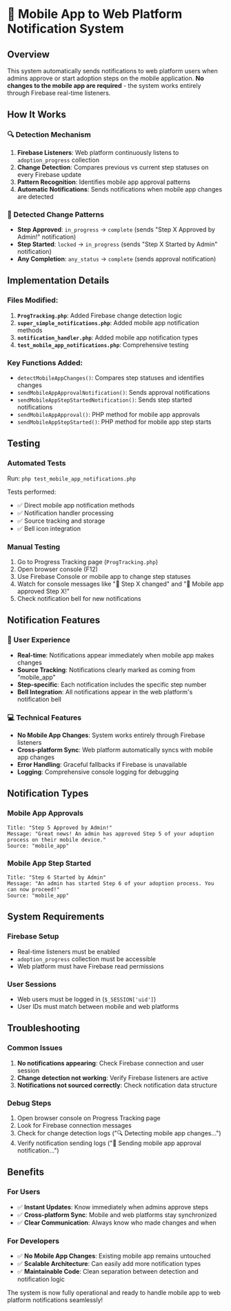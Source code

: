 # 📱 Mobile App to Web Platform Notification System

## Overview
This system automatically sends notifications to web platform users when admins approve or start adoption steps on the mobile application. **No changes to the mobile app are required** - the system works entirely through Firebase real-time listeners.

## How It Works

### 🔍 Detection Mechanism
1. **Firebase Listeners**: Web platform continuously listens to `adoption_progress` collection
2. **Change Detection**: Compares previous vs current step statuses on every Firebase update
3. **Pattern Recognition**: Identifies mobile app approval patterns
4. **Automatic Notifications**: Sends notifications when mobile app changes are detected

### 📱 Detected Change Patterns
- **Step Approved**: `in_progress` → `complete` (sends "Step X Approved by Admin!" notification)
- **Step Started**: `locked` → `in_progress` (sends "Step X Started by Admin" notification)  
- **Any Completion**: `any_status` → `complete` (sends approval notification)

## Implementation Details

### Files Modified:
1. **`ProgTracking.php`**: Added Firebase change detection logic
2. **`super_simple_notifications.php`**: Added mobile app notification methods
3. **`notification_handler.php`**: Added mobile app notification types
4. **`test_mobile_app_notifications.php`**: Comprehensive testing

### Key Functions Added:
- `detectMobileAppChanges()`: Compares step statuses and identifies changes
- `sendMobileAppApprovalNotification()`: Sends approval notifications
- `sendMobileAppStepStartedNotification()`: Sends step started notifications
- `sendMobileAppApproval()`: PHP method for mobile app approvals
- `sendMobileAppStepStarted()`: PHP method for mobile app step starts

## Testing

### Automated Tests
Run: `php test_mobile_app_notifications.php`

Tests performed:
- ✅ Direct mobile app notification methods
- ✅ Notification handler processing
- ✅ Source tracking and storage
- ✅ Bell icon integration

### Manual Testing
1. Go to Progress Tracking page (`ProgTracking.php`)
2. Open browser console (F12)
3. Use Firebase Console or mobile app to change step statuses
4. Watch for console messages like "📱 Step X changed" and "🎉 Mobile app approved Step X!"
5. Check notification bell for new notifications

## Notification Features

### 🔔 User Experience
- **Real-time**: Notifications appear immediately when mobile app makes changes
- **Source Tracking**: Notifications clearly marked as coming from "mobile_app"
- **Step-specific**: Each notification includes the specific step number
- **Bell Integration**: All notifications appear in the web platform's notification bell

### 💻 Technical Features
- **No Mobile App Changes**: System works entirely through Firebase listeners
- **Cross-platform Sync**: Web platform automatically syncs with mobile app changes
- **Error Handling**: Graceful fallbacks if Firebase is unavailable
- **Logging**: Comprehensive console logging for debugging

## Notification Types

### Mobile App Approvals
```
Title: "Step 5 Approved by Admin!"
Message: "Great news! An admin has approved Step 5 of your adoption process on their mobile device."
Source: "mobile_app"
```

### Mobile App Step Started
```
Title: "Step 6 Started by Admin"
Message: "An admin has started Step 6 of your adoption process. You can now proceed!"
Source: "mobile_app"
```

## System Requirements

### Firebase Setup
- Real-time listeners must be enabled
- `adoption_progress` collection must be accessible
- Web platform must have Firebase read permissions

### User Sessions
- Web users must be logged in (`$_SESSION['uid']`)
- User IDs must match between mobile and web platforms

## Troubleshooting

### Common Issues
1. **No notifications appearing**: Check Firebase connection and user session
2. **Change detection not working**: Verify Firebase listeners are active
3. **Notifications not sourced correctly**: Check notification data structure

### Debug Steps
1. Open browser console on Progress Tracking page
2. Look for Firebase connection messages
3. Check for change detection logs ("🔍 Detecting mobile app changes...")
4. Verify notification sending logs ("📱 Sending mobile app approval notification...")

## Benefits

### For Users
- ✅ **Instant Updates**: Know immediately when admins approve steps
- ✅ **Cross-platform Sync**: Mobile and web platforms stay synchronized
- ✅ **Clear Communication**: Always know who made changes and when

### For Developers
- ✅ **No Mobile App Changes**: Existing mobile app remains untouched
- ✅ **Scalable Architecture**: Can easily add more notification types
- ✅ **Maintainable Code**: Clean separation between detection and notification logic

The system is now fully operational and ready to handle mobile app to web platform notifications seamlessly! 